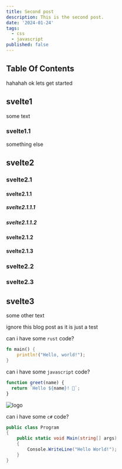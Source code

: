 ```yaml
---
title: Second post
description: This is the second post.
date: '2024-01-24'
tags:
  - css
  - javascript
published: false
---
```



## Table Of Contents

hahahah
ok
lets get started

## svelte1

some text

### svelte1.1

something else

## svelte2

### svelte2.1

#### svelte2.1.1

##### svelte2.1.1.1

##### svelte2.1.1.2

#### svelte2.1.2

#### svelte2.1.3

### svelte2.2

### svelte2.3

## svelte3

some other text

ignore this blog post as it is just a test

can i have some `rust` code?

```rust
fn main() {
    println!("Hello, world!");
}
```

can i have some `javascript` code?

```javascript
function greet(name) {
  return `Hello ${name}! 👋`;
}
```

![logo](/favicon.png)

can i have some `c#` code?

```csharp
public class Program
{
    public static void Main(string[] args)
    {
        Console.WriteLine("Hello World!");
    }
}
```
